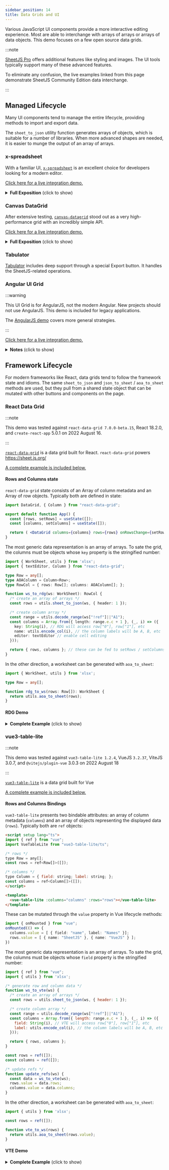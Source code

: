 ```yaml
---
sidebar_position: 14
title: Data Grids and UI
---
```


Various JavaScript UI components provide a more interactive editing experience.
Most are able to interchange with arrays of arrays or arrays of data objects.
This demo focuses on a few open source data grids.

:::note

[SheetJS Pro](https://sheetjs.com/pro) offers additional features like styling
and images. The UI tools typically support many of these advanced features.

To eliminate any confusion, the live examples linked from this page demonstrate
SheetJS Community Edition data interchange.

:::

## Managed Lifecycle

Many UI components tend to manage the entire lifecycle, providing methods to
import and export data.

The `sheet_to_json` utility function generates arrays of objects, which is
suitable for a number of libraries.  When more advanced shapes are needed,
it is easier to munge the output of an array of arrays.


### x-spreadsheet

With a familiar UI, [`x-spreadsheet`](https://myliang.github.io/x-spreadsheet/)
is an excellent choice for developers looking for a modern editor.

[Click here for a live integration demo.](pathname:///xspreadsheet/)

<details><summary><b>Full Exposition</b> (click to show)</summary>

**Obtaining the Library**

The `x-data-spreadsheet` NodeJS packages include a minified script that can be
directly inserted as a script tag.  The unpkg CDN also serves this script:

```html
<!-- x-spreadsheet stylesheet -->
<link rel="stylesheet" href="https://unpkg.com/x-data-spreadsheet/dist/xspreadsheet.css"/>
<!-- x-spreadsheet library -->
<script src="https://unpkg.com/x-data-spreadsheet/dist/xspreadsheet.js"></script>
```

**Previewing and Editing Data**

The HTML document needs a container element:

```html
<div id="gridctr"></div>
```

Grid initialization is a one-liner:

```js
var grid = x_spreadsheet(document.getElementById("gridctr"));
```

`x-spreadsheet` handles the entire edit cycle. No intervention is necessary.

**SheetJS and x-spreadsheet**

The integration library can be downloaded from the SheetJS CDN:

[Development Use](https://cdn.sheetjs.com/xspreadsheet/xlsxspread.js)

[Production Use](https://cdn.sheetjs.com/xspreadsheet/xlsxspread.min.js)


When used in a browser tag, it exposes two functions: `xtos` and `stox`.

- `stox(worksheet)` returns a data structure suitable for `grid.loadData`
- `xtos(data)` accepts the result of `grid.getData` and generates a workbook

_Reading Data_

The following snippet fetches a spreadsheet and loads the grid:

```js
(async() => {
  const ab = await (await fetch("https://sheetjs.com/pres.numbers")).arrayBuffer();
  grid.loadData(stox(XLSX.read(ab)));
})();
```

The same pattern can be used in file input elements and other data sources.

_Writing Data_

The following snippet exports the grid data to a file:

```js
/* build workbook from the grid data */
XLSX.writeFile(xtos(grid.getData()), "SheetJS.xlsx");
```

**Additional Features**

This demo barely scratches the surface.  The underlying grid component includes
many additional features that work with [SheetJS Pro](https://sheetjs.com/pro).

</details>

### Canvas DataGrid

After extensive testing, [`canvas-datagrid`](https://canvas-datagrid.js.org/demo.html)
stood out as a very high-performance grid with an incredibly simple API.

[Click here for a live integration demo.](pathname:///cdg/index.html)

<details><summary><b>Full Exposition</b> (click to show)</summary>

**Obtaining the Library**

The `canvas-datagrid` NodeJS packages include a minified script that can be
directly inserted as a script tag.  The unpkg CDN also serves this script:

```html
<script src="https://unpkg.com/canvas-datagrid/dist/canvas-datagrid.js"></script>
```

**Previewing Data**

The HTML document needs a container element:

```html
<div id="gridctr"></div>
```

Grid initialization is a one-liner:

```js
var grid = canvasDatagrid({
  parentNode: document.getElementById('gridctr'),
  data: []
});
```

For large data sets, it's necessary to constrain the size of the grid.

```js
grid.style.height = '100%';
grid.style.width = '100%';
```

Once the workbook is read and the worksheet is selected, assigning the data
variable automatically updates the view:

```js
grid.data = XLSX.utils.sheet_to_json(ws, {header:1});
```

This demo previews the first worksheet.

**Editing**

`canvas-datagrid` handles the entire edit cycle.  No intervention is necessary.

**Saving Data**

`grid.data` is immediately readable and can be converted back to a worksheet.
Some versions return an array-like object without the length, so a little bit of
preparation may be needed:

```js
/* converts an array of array-like objects into an array of arrays */
function prep(arr) {
  var out = [];
  for(var i = 0; i < arr.length; ++i) {
    if(!arr[i]) continue;
    if(Array.isArray(arr[i])) { out[i] = arr[i]; continue };
    var o = new Array();
    Object.keys(arr[i]).forEach(function(k) { o[+k] = arr[i][k] });
    out[i] = o;
  }
  return out;
}

/* build worksheet from the grid data */
var ws = XLSX.utils.aoa_to_sheet(prep(grid.data));

/* build up workbook */
var wb = XLSX.utils.book_new();
XLSX.utils.book_append_sheet(wb, ws, 'SheetJS');

/* generate download */
XLSX.writeFile(wb, "SheetJS.xlsx");
```

**Additional Features**

This demo barely scratches the surface.  The underlying grid component includes
many additional features including massive data streaming, sorting and styling.

</details>


### Tabulator

[Tabulator](http://tabulator.info/docs/5.3/download#xlsx) includes deep support
through a special Export button.  It handles the SheetJS-related operations.


### Angular UI Grid

:::warning

This UI Grid is for AngularJS, not the modern Angular.  New projects should not
use AngularJS.  This demo is included for legacy applications.

The [AngularJS demo](./legacy#angularjs) covers more general strategies.

:::

[Click here for a live integration demo.](pathname:///angularjs/ui-grid.html)

<details><summary><b>Notes</b> (click to show)</summary>

The library does not provide any way to modify the import button, so the demo
includes a simple directive for a HTML File Input control.  It also includes a
sample service for export which adds an item to the export menu.

The demo `SheetJSImportDirective` follows the prescription from the README for
File input controls using `readAsArrayBuffer`, converting to a suitable
representation and updating the scope.

`SheetJSExportService` exposes export functions for `XLSB` and `XLSX`.  Other
file formats can be exported by changing the `bookType` variable.  It grabs
values from the grid, builds an array of arrays, generates a workbook and forces
a download.  By setting the `filename` and `sheetname` options in the `ui-grid`
options, the output can be controlled.

</details>

## Framework Lifecycle

For modern frameworks like React, data grids tend to follow the framework state
and idioms.  The same `sheet_to_json` and `json_to_sheet` / `aoa_to_sheet`
methods are used, but they pull from a shared state object that can be mutated
with other buttons and components on the page.

### React Data Grid

:::note

This demo was tested against `react-data-grid 7.0.0-beta.15`, React 18.2.0,
and `create-react-app` 5.0.1 on 2022 August 16.

:::

[`react-data-grid`](https://github.com/adazzle/react-data-grid) is a data grid
built for React. `react-data-grid` powers <https://sheet.js.org/>

[A complete example is included below.](#rdg-demo)

#### Rows and Columns state

`react-data-grid` state consists of an Array of column metadata and an Array of
row objects. Typically both are defined in state:

```jsx
import DataGrid, { Column } from "react-data-grid";

export default function App() {
  const [rows, setRows] = useState([]);
  const [columns, setColumns] = useState([]);

  return ( <DataGrid columns={columns} rows={rows} onRowsChange={setRows} /> );
}
```

The most generic data representation is an array of arrays. To sate the grid,
the columns must be objects whose `key` property is the stringified number:

```ts
import { WorkSheet, utils } from 'xlsx';
import { textEditor, Column } from "react-data-grid";

type Row = any[];
type AOAColumn = Column<Row>;
type RowCol = { rows: Row[]; columns: AOAColumn[]; };

function ws_to_rdg(ws: WorkSheet): RowCol {
  /* create an array of arrays */
  const rows = utils.sheet_to_json(ws, { header: 1 });

  /* create column array */
  const range = utils.decode_range(ws["!ref"]||"A1");
  const columns = Array.from({ length: range.e.c + 1 }, (_, i) => ({
    key: String(i), // RDG will access row["0"], row["1"], etc
    name: utils.encode_col(i), // the column labels will be A, B, etc
    editor: textEditor // enable cell editing
  }));

  return { rows, columns }; // these can be fed to setRows / setColumns
}
```

In the other direction, a worksheet can be generated with `aoa_to_sheet`:

```ts
import { WorkSheet, utils } from 'xlsx';

type Row = any[];

function rdg_to_ws(rows: Row[]): WorkSheet {
  return utils.aoa_to_sheet(rows);
}
```

#### RDG Demo

<details><summary><b>Complete Example</b> (click to show)</summary>

1) Create a new TypeScript CRA app:

```bash
npx create-react-app sheetjs-cra --template typescript
cd sheetjs-cra
```

2) Install dependencies:

```bash
npm i -S https://cdn.sheetjs.com/xlsx-latest/xlsx-latest.tgz react-data-grid
```

3) Replace the contents of `src/App.tsx` with the following code.  Note: a copy
to clipboard button will show up if you move your mouse over the code.  The
notable SheetJS-specific code is highlighted below:

```tsx title="src/App.tsx"
import React, { useEffect, useState, ChangeEvent } from "react";
import DataGrid, { textEditor, Column } from "react-data-grid";
import { read, utils, WorkSheet, writeFile } from "xlsx";

import './App.css';

type DataSet = { [index: string]: WorkSheet; };
type Row = any[];
type AOAColumn = Column<Row>;
type RowCol = { rows: Row[]; columns: AOAColumn[]; };

/* this method returns `rows` and `columns` data for sheet change */
const getRowsCols = ( data: DataSet, sheetName: string ): RowCol => ({
  rows: utils.sheet_to_json<Row>(data[sheetName], {header:1}),
  columns: Array.from({
    length: utils.decode_range(data[sheetName]["!ref"]||"A1").e.c + 1
  }, (_, i) => ({ key: String(i), name: utils.encode_col(i), editor: textEditor }))
});

export default function App() {
  const [rows, setRows] = useState<Row[]>([]); // data rows
  const [columns, setColumns] = useState<AOAColumn[]>([]); // columns
  const [workBook, setWorkBook] = useState<DataSet>({} as DataSet); // workbook
  const [sheets, setSheets] = useState<string[]>([]); // list of sheet names
  const [current, setCurrent] = useState<string>(""); // selected sheet

  /* called when sheet dropdown is changed */
  function selectSheet(name: string) {
    // highlight-start
    /* update workbook cache in case the current worksheet was changed */
    workBook[current] = utils.aoa_to_sheet(rows);
    // highlight-end

    /* get data for desired sheet and update state */
    const { rows: new_rows, columns: new_columns } = getRowsCols(workBook, name);
    setRows(new_rows);
    setColumns(new_columns);
    setCurrent(name);
  }

  /* this method handles refreshing the state with new workbook data */
  async function handleAB(file: ArrayBuffer): Promise<void> {
    // highlight-start
    /* read file data */
    const data = read(file);
    // highlight-end

    /* update workbook state */
    setWorkBook(data.Sheets);
    setSheets(data.SheetNames);

    /* select the first worksheet */
    const name = data.SheetNames[0];
    const { rows: new_rows, columns: new_columns } = getRowsCols(data.Sheets, name);
    setRows(new_rows);
    setColumns(new_columns);
    setCurrent(name);
  }

  /* called when file input element is used to select a new file */
  async function handleFile(ev: ChangeEvent<HTMLInputElement>): Promise<void> {
    const file = await ev.target.files?.[0]?.arrayBuffer();
    if(file) await handleAB(file);
  }

  /* when page is loaded, fetch and processs worksheet */
  useEffect(() => { (async () => {
      const f = await fetch("https://sheetjs.com/pres.numbers");
      await handleAB(await f.arrayBuffer());
  })(); }, []);

  /* method is called when one of the save buttons is clicked */
  function saveFile(ext: string): void {
    /* update current worksheet in case changes were made */
    workBook[current] = utils.aoa_to_sheet(rows);

    // highlight-start
    /* construct workbook and loop through worksheets */
    const wb = utils.book_new();
    sheets.forEach((n) => { utils.book_append_sheet(wb, workBook[n], n); });
    // highlight-end

    /* generate a file and download it */
    writeFile(wb, "sheet." + ext);
  }

  return (
    <>
      <h3>SheetJS × React-Data-Grid Demo</h3>
      <input type="file" onChange={handleFile} />
      {sheets.length > 0 && ( <>
        <p>Use the dropdown to switch to a worksheet:&nbsp;
          <select onChange={async (e) => selectSheet(sheets[+(e.target.value)])}>
            {sheets.map((sheet, idx) => (<option key={sheet} value={idx}>{sheet}</option>))}
          </select>
        </p>
        <div className="flex-cont"><b>Current Sheet: {current}</b></div>
        <DataGrid columns={columns} rows={rows} onRowsChange={setRows} />
        <p>Click one of the buttons to create a new file with the modified data</p>
        <div className="flex-cont">{["xlsx", "xlsb", "xls"].map((ext) => (
          <button key={ext} onClick={() => saveFile(ext)}>export [.{ext}]</button>
        ))}</div>
      </>)}
    </>
  );
}
```

4) run `npm start`.  When you load the dev page in the browser, it will attempt
to fetch <https://sheetjs.com/pres.numbers> and load the data.

The following screenshot was taken from the demo:

![react-data-grid screenshot](pathname:///react/rdg1.png)

</details>

### vue3-table-lite

:::note

This demo was tested against `vue3-table-lite 1.2.4`, VueJS `3.2.37`, ViteJS
3.0.7, and `@vitejs/plugin-vue` 3.0.3 on 2022 August 18

:::

[`vue3-table-lite`](https://vue3-lite-table.vercel.app/) is a data grid built
for Vue

[A complete example is included below.](#vte-demo)

#### Rows and Columns Bindings

`vue3-table-lite` presents two bindable attributes: an array of column metadata
(`columns`) and an array of objects representing the displayed data (`rows`).
Typically both are `ref` objects:


```html
<script setup lang="ts">
import { ref } from "vue";
import VueTableLite from "vue3-table-lite/ts";

/* rows */
type Row = any[];
const rows = ref<Row[]>([]);

/* columns */
type Column = { field: string; label: string; };
const columns = ref<Column[]>([]);
</script>

<template>
  <vue-table-lite :columns="columns" :rows="rows"></vue-table-lite>
</template>
```

These can be mutated through the `value` property in Vue lifecycle methods:

```ts
import { onMounted } from "vue";
onMounted(() => {
  columns.value = [ { field: "name", label: "Names" }];
  rows.value = [ { name: "SheetJS" }, { name: "VueJS" } ];
})
```

The most generic data representation is an array of arrays. To sate the grid,
the columns must be objects whose `field` property is the stringified number:

```js
import { ref } from "vue";
import { utils } from 'xlsx';

/* generate row and column data */
function ws_to_vte(ws) {
  /* create an array of arrays */
  const rows = utils.sheet_to_json(ws, { header: 1 });

  /* create column array */
  const range = utils.decode_range(ws["!ref"]||"A1");
  const columns = Array.from({ length: range.e.c + 1 }, (_, i) => ({
    field: String(i), // VTE will access row["0"], row["1"], etc
    label: utils.encode_col(i), // the column labels will be A, B, etc
  }));

  return { rows, columns };
}

const rows = ref([]);
const columns = ref([]);

/* update refs */
function update_refs(ws) {
  const data = ws_to_vte(ws);
  rows.value = data.rows;
  columns.value = data.columns;
}
```

In the other direction, a worksheet can be generated with `aoa_to_sheet`:

```js
import { utils } from 'xlsx';

const rows = ref([]);

function vte_to_ws(rows) {
  return utils.aoa_to_sheet(rows.value);
}
```

#### VTE Demo

<details><summary><b>Complete Example</b> (click to show)</summary>

1) Create a new ViteJS App using the Vue + TypeScript template:

```bash
npm create vite@latest sheetjs-vue -- --template vue-ts
cd sheetjs-vue
```

2) Install dependencies:

```bash
npm i
npm i -S https://cdn.sheetjs.com/xlsx-latest/xlsx-latest.tgz vue3-table-lite
```

3) Download [`src/App.vue`](pathname:///vtl/App.vue) and replace the contents:

```bash
cd src
rm -f App.vue
curl -LO https://docs.sheetjs.com/vtl/App.vue
cd ..
```

4) run `npm run dev`.  When you load the dev page in the browser, it will try
to fetch <https://sheetjs.com/pres.numbers> and load the data.

</details>
